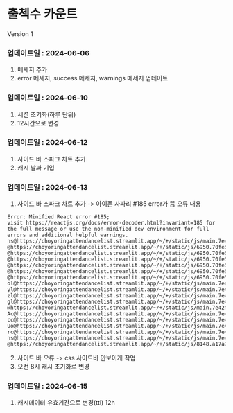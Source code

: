 # 출첵수 카운트
Version 1

### 업데이트일 : 2024-06-06
1. 메세지 추가
2. error 메세지, success 메세지, warnings 메세지 업데이트

### 업데이트일 : 2024-06-10
1. 세션 초기화(하루 단위)
2. 12시간으로 변경

### 업데이트일 : 2024-06-12
1. 사이드 바 스파크 차트 추가
2. 캐시 날짜 기입

### 업데이트일 : 2024-06-13
1. 사이드 바 스파크 차트 추가 -> 아이폰 사파리 #185 error가 뜸
오류 내용
```
Error: Minified React error #185; 
visit https://reactjs.org/docs/error-decoder.html?invariant=185 for the full message or use the non-minified dev environment for full errors and additional helpful warnings.
ns@https://choyoringattendancelist.streamlit.app/~/+/static/js/main.7e42f54d.js:2:2264194
@https://choyoringattendancelist.streamlit.app/~/+/static/js/6950.70fe55c2.chunk.js:2:149813
@https://choyoringattendancelist.streamlit.app/~/+/static/js/6950.70fe55c2.chunk.js:2:279976
@https://choyoringattendancelist.streamlit.app/~/+/static/js/6950.70fe55c2.chunk.js:2:222568
@https://choyoringattendancelist.streamlit.app/~/+/static/js/6950.70fe55c2.chunk.js:2:222783
@https://choyoringattendancelist.streamlit.app/~/+/static/js/6950.70fe55c2.chunk.js:2:218898
@https://choyoringattendancelist.streamlit.app/~/+/static/js/6950.70fe55c2.chunk.js:2:219173
ol@https://choyoringattendancelist.streamlit.app/~/+/static/js/main.7e42f54d.js:2:2289416
yl@https://choyoringattendancelist.streamlit.app/~/+/static/js/main.7e42f54d.js:2:2296713
zl@https://choyoringattendancelist.streamlit.app/~/+/static/js/main.7e42f54d.js:2:2296557
gl@https://choyoringattendancelist.streamlit.app/~/+/static/js/main.7e42f54d.js:2:2296093
@https://choyoringattendancelist.streamlit.app/~/+/static/js/main.7e42f54d.js:2:2307930
Ac@https://choyoringattendancelist.streamlit.app/~/+/static/js/main.7e42f54d.js:2:2308443
cc@https://choyoringattendancelist.streamlit.app/~/+/static/js/main.7e42f54d.js:2:2302164
Uo@https://choyoringattendancelist.streamlit.app/~/+/static/js/main.7e42f54d.js:2:2242556
rc@https://choyoringattendancelist.streamlit.app/~/+/static/js/main.7e42f54d.js:2:2299049
ns@https://choyoringattendancelist.streamlit.app/~/+/static/js/main.7e42f54d.js:2:2264194
@https://choyoringattendancelist.streamlit.app/~/+/static/js/8148.a17a918e.chunk.js:1:47204
```
2. 사이드 바 오류 -> css 사이드바 안보이게 작업
3. 오전 8시 캐시 초기화로 변경

### 업데이트일 : 2024-06-15
1. 캐시데이터 유효기간으로 변경(ttl) 12h
